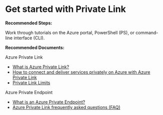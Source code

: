 <properties
	pageTitle="Get started with Private Link"
	description="Get started with Private Link"
	infoBubbleText="Get started with Private Link"
	service=""
	resource=""
	authors="v-miegge"
	ms.author="mariliu"
	displayOrder=""
	articleId="fa43ed6b-036d-4ce4-b9d9-58809840e050"
	selfHelpType="generic"
	supportTopicIds="32788103"
	resourceTags=""
	productPesIds="16843"
	cloudEnvironments="public, Fairfax, usnat, ussec"
	ownershipId="CloudNet_PrivateLink"
	diagnosticScenario=""
/>

# Get started with Private Link

**Recommended Steps:**

Work through tutorials on the Azure portal, PowerShell (PS), or command-line interface (CLI).

**Recommended Documents:**

Azure Private Link

- [What is Azure Private Link?](https://docs.microsoft.com/azure/private-link/private-link-overview)
- [How to connect and deliver services privately on Azure with Azure Private Link](https://www.youtube.com/watch?v=AZ0iFcyPDkc)
- [Private Link Limits](https://docs.microsoft.com/azure/azure-resource-manager/management/azure-subscription-service-limits#private-link-limits)

Azure Private Endpoint

- [What is an Azure Private Endpoint?](https://docs.microsoft.com/azure/private-link/private-endpoint-overview)
- [Azure Private Link frequently asked questions (FAQ)](https://docs.microsoft.com/azure/private-link/private-link-faq)
